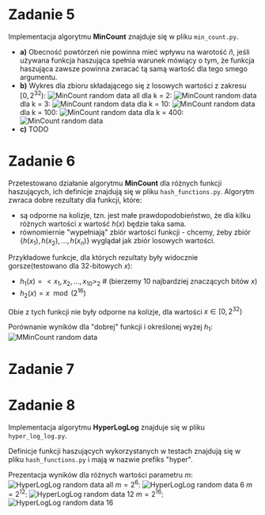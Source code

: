 # Zadanie 5

Implementacja algorytmu **MinCount** znajduje się w pliku `min_count.py`.

 - **a)** Obecność powtórzeń nie powinna mieć wpływu na warotość $\hat{n}$, jeśli używana funkcja haszująca spełnia warunek mówiący o tym, że funkcja haszująca zawsze powinna zwracać tą samą wartość dla tego smego argumentu. 
 - **b)** 
   Wykres dla zbioru składającego się z losowych wartości z zakresu $[0, 2^{32})$:
    ![MinCount random data all](./mc_random/mc_all_random.png)
    dla k = 2:
    ![MinCount random data](./mc_random/2.png)
    dla k = 3:
    ![MinCount random data](./mc_random/3.png)
    dla k = 10:
    ![MinCount random data](./mc_random/10.png)
    dla k = 100:
    ![MinCount random data](./mc_random/100.png)
    dla k = 400:
    ![MinCount random data](./mc_random/400.png)
 - **c)** TODO


# Zadanie 6

Przetestowano działanie algorytmu **MinCount** dla różnych funkcji haszujących, ich definicje znajdują się w pliku `hash_functions.py`. Algorytm zwraca dobre rezultaty dla funkcji, które:
 - są odporne na kolizje, tzn. jest małe prawdopodobieństwo, że dla kilku różnych wartości $x$ wartość $h(x)$ będzie taka sama.
 - równomiernie "wypełniają" zbiór wartości funkcji - chcemy, żeby zbiór $\{h(x_1), h(x_2), \dots, h(x_n)\}$ wyglądał jak zbiór losowych wartości.

Przykładowe funkcje, dla których rezultaty były widocznie gorsze(testowano dla 32-bitowych $x$):
 - $h_1(x) = <x_1, x_2, \dots, x_{10}>_2$ # (bierzemy 10 najbardziej znaczących bitów $x$)
 - $h_2(x) = x \mod(2^{16})$

Obie z tych funkcji nie były odporne na kolizje, dla wartości $x \in [0, 2^{32})$

Porównanie wyników dla "dobrej" funkcji i określonej wyżej $h_1$:
  ![MMinCount random data](./mc_hashes.png)

# Zadanie 7



# Zadanie 8

Implementacja algorytmu **HyperLogLog** znajduje się w pliku `hyper_log_log.py`.

Definicje funkcji haszujących wykorzystanych w testach znajdują się w pliku `hash_functions.py` i mają w nazwie prefiks "hyper".

Prezentacja wyników dla różnych wartości parametru $m$:
  ![HyperLogLog random data all](./hll_random/hll_all_random.png)
$m = 2^{6}$:
  ![HyperLogLog random data 6](./hll_random/64.png)
$m = 2^{12}$:
  ![HyperLogLog random data 12](./hll_random/4096.png)
$m = 2^{16}$:
  ![HyperLogLog random data 16](./hll_random/65536.png)

